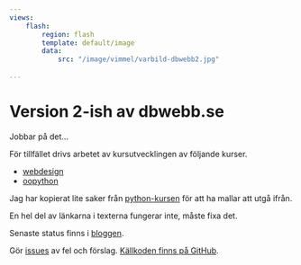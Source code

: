 ```yaml
---
views:
    flash:
        region: flash
        template: default/image
        data:
            src: "/image/vimmel/varbild-dbwebb2.jpg"

...
```

Version 2-ish av dbwebb.se
=============================

Jobbar på det...

För tillfället drivs arbetet av kursutvecklingen av följande kurser.

* [webdesign](webdesign)
* [oopython](oopython)

Jag har kopierat lite saker från [python-kursen](python) för att ha mallar att utgå ifrån.

En hel del av länkarna i texterna fungerar inte, måste fixa det. 

Senaste status finns i [bloggen](blogg).

Gör [issues](https://github.com/dbwebb-se/website/issues) av fel och förslag. [Källkoden finns på GitHub](https://github.com/dbwebb-se/website).
